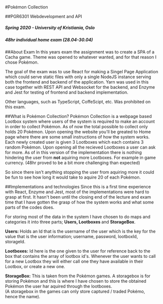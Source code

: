 #Pokémon Collection

##PGR6301 Webdevelopment and API
##### Spring 2020 - University of Kristiania, Oslo
##### 48hr individual home exam (28.04-30.04)

##About Exam
In this years exam the assignment was to create a SPA of a Cacha game. Theme was opened
to whatever wanted, and for that reason I chose Pokémon.

The goal of the exam was to use React for making a Singel Page Application which could serve static
files with only a single NodeJS instance serving both the frontend and backend of the application. 
Yarn was used in this case together with REST API and Websocket for the backend, and Enzyme and Jest for
testing of frontend and backend implementation.
<br>

Other languages, such as TypeScript, CoffeScipt, etc. Was prohibited on this exam.
<br>
 
##What is Pokémon Collection?
Pokémon Collection is a webpage based Lootbox system where users of the system is required
to make an account in order to collect Pokémon. As of now the total possible to collect only holds 20 Pokémon.
Upon opening the website you'll be greated to Home page where there are some small instructions of how the system works.
Each newly created user is given 3 Lootboxes which each contains 3 random Pokémon. Upon opening all the recieved Lootboxes a user can ask for more.
As of in this version of the implementation there is nothing hindering the user from <b>not</b> aquiring more Lootboxes. 
For example in game currency. (48hr proved to be a bit more challenging than expected)

So since there isn't anything stopping the user from aquiring more it could be fun to see how long it
would take to aquire 20 of each Pokémon.


##Implementations and technologies
Since this is a first time experience with React, Enzyme and Jest, most of the implementations were hard to grasp at first.
It hasn't been until the closing end of the lecture and exam time that I have gotten the grasp of
how the system works and what some parts of the codes does.

For storing most of the data in the system I have chosen to do maps and categories it into three parts; 
<b>Users, Lootboxes </b> and <b>StorageBox</b>.

<b>Users:</b> Holds an Id that is the username of the user which is the key for the value that is the user information; username, password, lootboxId, storageId.

<b>Lootboxes:</b> Id here is the one given to the user for reference back to the box that contains the array of lootbox id's. Whenever the user wants to call for a new Lootbox
 they will either call one they have available in their Lootbox, or create a new one.
 
<b>StorageBox:</b> This is taken from the Pokémon games. A storagebox is for storing Pokémon and this
is where I have chosen to store the obtained Pokémon the user har aquired through the lootboxes.  
(A storagebox in the games can only store captured / traded Pokémo, hence the name).

 




